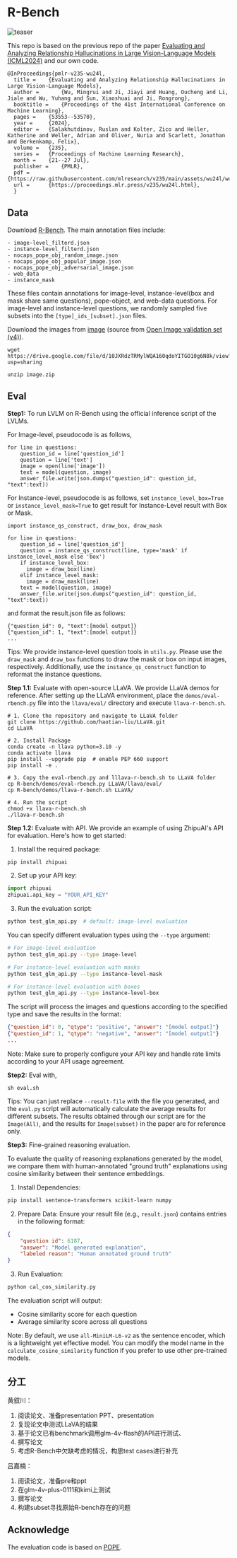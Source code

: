 # R-Bench
![teaser](assets/r-bench.png)

This repo is based on the previous repo of the paper [Evaluating and Analyzing Relationship Hallucinations in Large Vision-Language Models (ICML2024)](https://www.bing.com/ck/a?!&&p=2f0bd6012a4f4b51JmltdHM9MTcxOTM2MDAwMCZpZ3VpZD0zMjgwNWY0Mi03YmRkLTZkYzEtMTdmNi00YzE3N2FiYjZjODUmaW5zaWQ9NTE4OQ&ptn=3&ver=2&hsh=3&fclid=32805f42-7bdd-6dc1-17f6-4c177abb6c85&psq=Evaluating+and+analyzing+relationship&u=a1aHR0cHM6Ly9hcnhpdi5vcmcvaHRtbC8yNDA2LjE2NDQ5djE&ntb=1) and our own code.

```
@InProceedings{pmlr-v235-wu24l,
  title = 	 {Evaluating and Analyzing Relationship Hallucinations in Large Vision-Language Models},
  author =       {Wu, Mingrui and Ji, Jiayi and Huang, Oucheng and Li, Jiale and Wu, Yuhang and Sun, Xiaoshuai and Ji, Rongrong},
  booktitle = 	 {Proceedings of the 41st International Conference on Machine Learning},
  pages = 	 {53553--53570},
  year = 	 {2024},
  editor = 	 {Salakhutdinov, Ruslan and Kolter, Zico and Heller, Katherine and Weller, Adrian and Oliver, Nuria and Scarlett, Jonathan and Berkenkamp, Felix},
  volume = 	 {235},
  series = 	 {Proceedings of Machine Learning Research},
  month = 	 {21--27 Jul},
  publisher =    {PMLR},
  pdf = 	 {https://raw.githubusercontent.com/mlresearch/v235/main/assets/wu24l/wu24l.pdf},
  url = 	 {https://proceedings.mlr.press/v235/wu24l.html},
  }
```


## Data
Download [R-Bench](https://drive.google.com/file/d/1sqO0MWBg_HXp5cIKb-nstjNEEk5crUWH/view?usp=sharing).
The main annotation files include:
```
- image-level_filterd.json
- instance-level_filterd.json
- nocaps_pope_obj_random_image.json
- nocaps_pope_obj_popular_image.json
- nocaps_pope_obj_adversarial_image.json
- web_data
- instance_mask
```
These files contain annotations for image-level, instance-level(box and mask share same questions), pope-object, and web-data questions. For image-level and instance-level questions, we randomly sampled five subsets into the `[type]_ids_[subset].json` files.

Download the images from [image](https://drive.google.com/file/d/10JXRdzTRMylWQA160qdoYITGO10g6N8k/view?usp=sharing) (source from [Open Image validation set (v4)](https://storage.googleapis.com/openimages/web/download_v7.html)).

```
wget https://drive.google.com/file/d/10JXRdzTRMylWQA160qdoYITGO10g6N8k/view?usp=sharing

unzip image.zip
```

## Eval
**Step1:** To run LVLM on R-Bench using the official inference script of the LVLMs.

For Image-level, pseudocode is as follows,
```
for line in questions:
    question_id = line['question_id']
    question = line['text']
    image = open(line['image'])
    text = model(question, image)
    answer_file.write(json.dumps("question_id": question_id, "text":text))
```

For Instance-level, pseudocode is as follows, set ```instance_level_box=True``` or ```instance_level_mask=True``` to get result for Instance-Level result with Box or Mask.
```
import instance_qs_construct, draw_box, draw_mask

for line in questions:
    question_id = line['question_id']
    question = instance_qs_construct(line, type='mask' if instance_level_mask else 'box')
    if instance_level_box:
      image = draw_box(line)
    elif instance_level_mask:
      image = draw_mask(line)
    text = model(question, image)
    answer_file.write(json.dumps("question_id": question_id, "text":text))
```

and format the result.json file as follows:
```
{"question_id": 0, "text":[model output]}
{"question_id": 1, "text":[model output]}
...
```
Tips: We provide instance-level question tools in `utils.py`. Please use the `draw_mask` and `draw_box` functions to draw the mask or box on input images, respectively. Additionally, use the `instance_qs_construct` function to reformat the instance questions.

**Step 1.1:** Evaluate with open-source LLaVA.
We provide LLaVA demos for reference. After setting up the LLaVA environment, place the `demos/eval-rbench.py` file into the `llava/eval/` directory and execute `llava-r-bench.sh`.
```
# 1. Clone the repository and navigate to LLaVA folder
git clone https://github.com/haotian-liu/LLaVA.git
cd LLaVA

# 2. Install Package
conda create -n llava python=3.10 -y
conda activate llava
pip install --upgrade pip  # enable PEP 660 support
pip install -e .

# 3. Copy the eval-rbench.py and lllava-r-bench.sh to LLaVA folder
cp R-bench/demos/eval-rbench.py LLaVA/llava/eval/
cp R-bench/demos/llava-r-bench.sh LLaVA/

# 4. Run the script
chmod +x llava-r-bench.sh
./llava-r-bench.sh
```

**Step 1.2:** Evaluate with API.
We provide an example of using ZhipuAI's API for evaluation. Here's how to get started:

1. Install the required package:
```bash
pip install zhipuai
```

2. Set up your API key:
```python
import zhipuai
zhipuai.api_key = "YOUR_API_KEY"
```

3. Run the evaluation script:
```bash
python test_glm_api.py  # default: image-level evaluation
```

You can specify different evaluation types using the `--type` argument:
```bash
# For image-level evaluation
python test_glm_api.py --type image-level

# For instance-level evaluation with masks
python test_glm_api.py --type instance-level-mask

# For instance-level evaluation with boxes
python test_glm_api.py --type instance-level-box
```

The script will process the images and questions according to the specified type and save the results in the format:
```json
{"question_id": 0, "qtype": "positive", "answer": "[model output]"}
{"question_id": 1, "qtype": "negative", "answer": "[model output]"}
...
```
Note: Make sure to properly configure your API key and handle rate limits according to your API usage agreement. 

**Step2:** Eval with,
```
sh eval.sh
```
Tips: You can just replace ```--result-file``` with the file you generated, and the ```eval.py``` script will automatically calculate the average results for different subsets. The results obtained through our script are for the ```Image(All)```, and the results for ```Image(subset)``` in the paper are for reference only.

**Step3:** Fine-grained reasoning evaluation.

To evaluate the quality of reasoning explanations generated by the model, we compare them with human-annotated "ground truth" explanations using cosine similarity between their sentence embeddings.


1. Install Dependencies:
```bash
pip install sentence-transformers scikit-learn numpy
```

2. Prepare Data:
Ensure your result file (e.g., `result.json`) contains entries in the following format:
```json
{
    "question id": 6187,
    "answer": "Model generated explanation",
    "labeled reason": "Human annotated ground truth"
}
```

3. Run Evaluation:
```bash
python cal_cos_similarity.py
```

The evaluation script will output:
- Cosine similarity score for each question
- Average similarity score across all questions

Note: By default, we use `all-MiniLM-L6-v2` as the sentence encoder, which is a lightweight yet effective model. You can modify the model name in the `calculate_cosine_similarity` function if you prefer to use other pre-trained models.

## 分工
黄叙川：
1. 阅读论文、准备presentation PPT、presentation
2. 复现论文中测试LLaVA的结果
3. 基于论文已有benchmark调用glm-4v-flash的API进行测试、
4. 撰写论文
5. 考虑R-Bench中欠缺考虑的情况，构思test cases进行补充

吕嘉楠：
1. 阅读论文，准备pre和ppt
2. 在glm-4v-plus-0111和kimi上测试
3. 撰写论文
4. 构建subset寻找原始R-bench存在的问题

## Acknowledge
The evaluation code is based on [POPE](https://github.com/AoiDragon/POPE).
